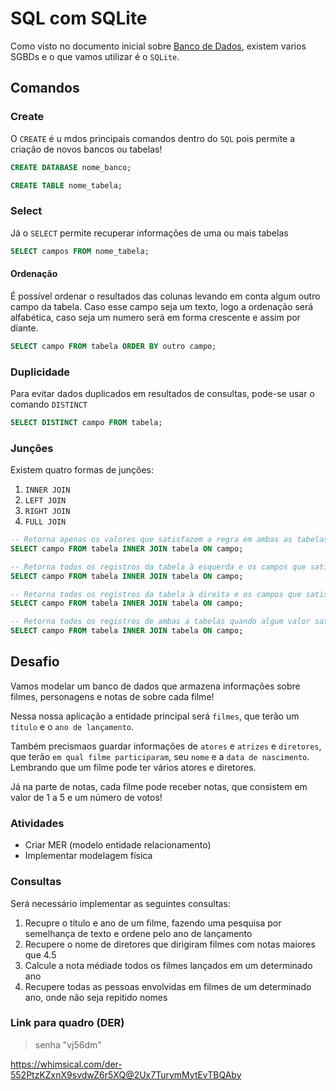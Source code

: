 # SQL com SQLite

Como visto no documento inicial sobre [Banco de Dados](../database.md), existem varios SGBDs e o que vamos utilizar é o `SQLite`.

## Comandos

### Create

O `CREATE` é u mdos principais comandos dentro do `SQL` pois permite a criação de novos bancos ou tabelas!

```sql dark
CREATE DATABASE nome_banco;
```

```sql dark
CREATE TABLE nome_tabela;
```

### Select

Já o `SELECT` permite recuperar informações de uma ou mais tabelas

```sql dark
SELECT campos FROM nome_tabela;
```

#### Ordenação

É possível ordenar o resultados das colunas levando em conta algum outro campo da tabela. Caso
esse campo seja um texto, logo a ordenação será alfabética, caso seja um numero será em forma crescente e assim por diante.

```sql dark
SELECT campo FROM tabela ORDER BY outro campo;
```

### Duplicidade

Para evitar dados duplicados em resultados de consultas, pode-se usar o comando `DISTINCT`

```sql dark
SELECT DISTINCT campo FROM tabela;
```

### Junções

Existem quatro formas de junções:

1. `INNER JOIN`
2. `LEFT JOIN`
3. `RIGHT JOIN`
4. `FULL JOIN`

```sql dark
-- Retorna apenas os valores que satisfazem a regra em ambas as tabelas
SELECT campo FROM tabela INNER JOIN tabela ON campo;

-- Retorna todos os registros da tabela à esquerda e os campos que satisfazem a regra da tabela na direita
SELECT campo FROM tabela INNER JOIN tabela ON campo;

-- Retorna todos os registros da tabela à direita e os campos que satisfazem a regra da tabela na esquerda
SELECT campo FROM tabela INNER JOIN tabela ON campo;

-- Retorna todos os registros de ambas a tabelas quando algum valor satisfaz a regra
SELECT campo FROM tabela INNER JOIN tabela ON campo;
```

## Desafio

Vamos modelar um banco de dados que armazena informações sobre filmes, personagens e notas de
sobre cada filme!

Nessa nossa aplicação a entidade principal será
`filmes`, que terão um `título` e o `ano de lançamento`.

Também precismaos guardar informações
de `atores` e `atrizes` e `diretores`, que terão `em qual filme participaram`, seu `nome` e a `data de nascimento`. Lembrando que um filme pode
ter vários atores e diretores.

Já na parte de notas, cada filme pode receber notas, que consistem em valor de 1 a 5 e um número
de votos!

### Atividades

- Criar MER (modelo entidade relacionamento)
- Implementar modelagem física

### Consultas

Será necessário implementar as seguintes consultas:

1. Recupre o título e ano de um filme, fazendo uma pesquisa por semelhança de texto e ordene pelo ano de lançamento
2. Recupere o nome de diretores que dirigiram filmes com notas maiores que 4.5
3. Calcule a nota médiade todos os filmes lançados em um determinado ano
4. Recupere todas as pessoas envolvidas em filmes de um determinado ano, onde não seja repitido nomes

### Link para quadro (DER)

> senha "vj56dm"

https://whimsical.com/der-552PtzKZxnX9svdwZ6r5XQ@2Ux7TurymMytEvTBQAby
